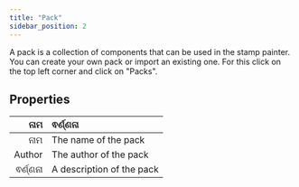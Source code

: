 ```yaml
---
title: "Pack"
sidebar_position: 2
---
```


A pack is a collection of components that can be used in the stamp painter. You can create your own pack or import an existing one. For this click on the top left corner and click on "Packs".

## Properties

|      ନାମ | ଵର୍ଣ୍ଣନା                  |
| --------:|:------------------------- |
|      ନାମ | The name of the pack      |
|   Author | The author of the pack    |
| ଵର୍ଣ୍ଣନା | A description of the pack |

